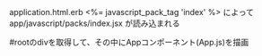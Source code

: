 application.html.erb
<%= javascript_pack_tag 'index' %> によって
app/javascript/packs/index.jsx が読み込まれる

#rootのdivを取得して、その中にAppコンポーネント(App.js)を描画
